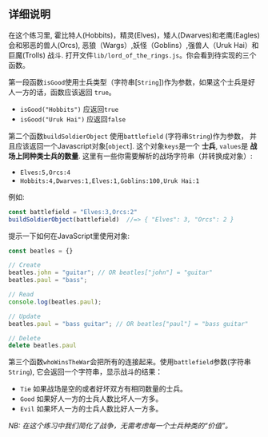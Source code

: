 <!-- Please put your translation here and with the same style in README.md -->
## 详细说明

在这个练习里, 霍比特人(Hobbits)，精灵(Elves)，矮人(Dwarves)和老鹰(Eagles)会和邪恶的兽人(Orcs), 恶狼（Wargs）,妖怪（Goblins）,强兽人（Uruk Hai）和 巨魔(Trolls) 战斗. 打开文件`lib/lord_of_the_rings.js`。你会看到待实现的三个函数。

第一段函数`isGood`使用士兵类型（字符串[`String`])作为参数，如果这个士兵是好人一方的话，函数应该返回 `true`。

- `isGood("Hobbits")` 应返回`true`
- `isGood("Uruk Hai")` 应返回`false`

第二个函数`buildSoldierObject` 使用`battlefield` (字符串`String`)作为参数， 并且应该返回一个Javascript对象[`object`]. 这个对象`keys`是一个 **士兵**, `values`是 **战场上同种类士兵的数量**. 这里有一些你需要解析的战场字符串（并转换成对象）:

- `Elves:5,Orcs:4`
- `Hobbits:4,Dwarves:1,Elves:1,Goblins:100,Uruk Hai:1`

例如:

```js
const battlefield = "Elves:3,Orcs:2"
buildSoldierObject(battlefield)  //=> { "Elves": 3, "Orcs": 2 }
```

提示一下如何在JavaScript里使用对象:

```js
const beatles = {}

// Create
beatles.john = "guitar"; // OR beatles["john"] = "guitar"
beatles.paul = "bass";

// Read
console.log(beatles.paul);

// Update
beatles.paul = "bass guitar"; // OR beatles["paul"] = "bass guitar"

// Delete
delete beatles.paul

```

第三个函数`whoWinsTheWar`会把所有的连接起来。使用`battlefield`参数(字符串`String`), 它会返回一个字符串，显示战斗的结果：

- `Tie` 如果战场是空的或者好坏双方有相同数量的士兵。
- `Good` 如果好人一方的士兵人数比坏人一方多。
- `Evil` 如果坏人一方的士兵人数比好人一方多。

_NB: 在这个练习中我们简化了战争，无需考虑每一个士兵种类的“价值”。_
